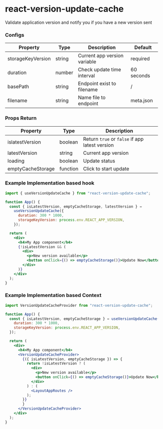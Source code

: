 # react-version-update-cache

Validate application version and notify you if you have a new version sent

### Configs

| Property          | Type   | Description                  | Default    |
| ----------------- | ------ | ---------------------------- | ---------- |
| storageKeyVersion | string | Current app version variable | required   |
| duration          | number | Check update time interval   | 60 seconds |
| basePath          | string | Endpoint exist to filename   | /          |
| filename          | string | Name file to endpoint        | meta.json  |

### Props Return

| Property          | Type     | Description                                    |
| ----------------- | -------- | ---------------------------------------------- |
| islatestVersion   | boolean  | Return `true` or `false` if app latest version |
| latestVersion     | string   | Current app version                            |
| loading           | boolean  | Update status                                  |
| emptyCacheStorage | function | Click to start update                          |

### Example Implementation based hook

```jsx
import { useVersionUpdateCache } from "react-version-update-cache";

function App() {
  const { isLatestVersion, emptyCacheStorage, latestVersion } =
    useVersionUpdateCache({
      duration: 300 * 1000,
      storageKeyVersion: process.env.REACT_APP_VERSION,
    });

  return (
    <div>
      <h4>My App component</h4>
      {!isLatestVersion && (
        <div>
          <p>New version available</p>
          <button onClick={() => emptyCacheStorage()}>Update Now</button>
        </div>
      )}
    </div>
  );
}
```

### Example Implementation based Context

```jsx
import VersionUpdateCacheProvider from "react-version-update-cache";

function App() {
  const { isLatestVersion, emptyCacheStorage } = useVersionUpdateCache({
    duration: 300 * 1000,
    storageKeyVersion: process.env.REACT_APP_VERSION,
  });

  return (
    <div>
      <h4>My App component</h4>
      <VersionUpdateCacheProvider>
        {({ isLatestVersion, emptyCacheStorage }) => {
          return !isLatestVersion ? (
            <div>
              <p>New version available</p>
              <button onClick={() => emptyCacheStorage()}>Update Now</button>
            </div>
          ) : (
            <LayoutAppRoutes />
          );
        }}
        }
      </VersionUpdateCacheProvider>
    </div>
  );
}
```
